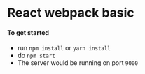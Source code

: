 # React webpack basic

#### To get started
* run `npm install` or `yarn install`
* do `npm start`
* The server would be running on port `9000`